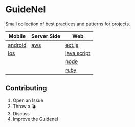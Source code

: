 # GuideNel

Small collection of best practices and patterns for projects.

Mobile                   | Server Side     | Web
-------------------------|-----------------|------
[android](android.md)    | [aws](aws.md)   | [ext.js](extjs.md)
[ios](ios.md)        |                 | [java script](js.md)
                         |                 | [node](node.md)
                         |                 | [ruby](ruby.md)
                         
## Contributing

1. Open an Issue
2. Throw a :bomb:
3. Discuss
4. Improve the Guidenel
